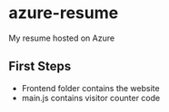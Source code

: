 # azure-resume
My resume hosted on Azure

## First Steps

- Frontend folder contains the website
- main.js contains visitor counter code

